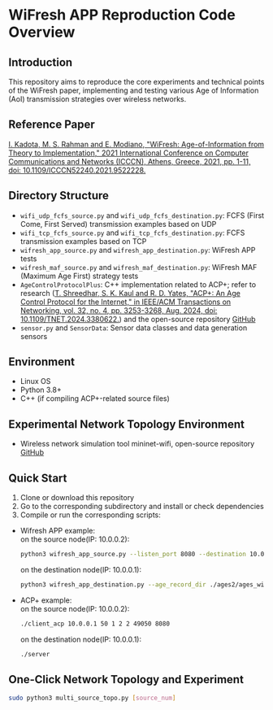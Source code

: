 # WiFresh APP Reproduction Code Overview

## Introduction
This repository aims to reproduce the core experiments and technical points of the WiFresh paper, implementing and testing various Age of Information (AoI) transmission strategies over wireless networks.

## Reference Paper
[I. Kadota, M. S. Rahman and E. Modiano, "WiFresh: Age-of-Information from Theory to Implementation," 2021 International Conference on Computer Communications and Networks (ICCCN), Athens, Greece, 2021, pp. 1-11, doi: 10.1109/ICCCN52240.2021.9522228.](https://ieeexplore.ieee.org/document/9522228)

## Directory Structure
- `wifi_udp_fcfs_source.py` and `wifi_udp_fcfs_destination.py`: FCFS (First Come, First Served) transmission examples based on UDP  
- `wifi_tcp_fcfs_source.py` and `wifi_tcp_fcfs_destination.py`: FCFS transmission examples based on TCP  
- `wifresh_app_source.py` and `wifresh_app_destination.py`: WiFresh APP tests  
- `wifresh_maf_source.py` and `wifresh_maf_destination.py`: WiFresh MAF (Maximum Age First) strategy tests  
- `AgeControlProtocolPlus`: C++ implementation related to ACP+; refer to research ([T. Shreedhar, S. K. Kaul and R. D. Yates, "ACP+: An Age Control Protocol for the Internet," in IEEE/ACM Transactions on Networking, vol. 32, no. 4, pp. 3253-3268, Aug. 2024, doi: 10.1109/TNET.2024.3380622.](https://ieeexplore.ieee.org/document/10483026)) and the open-source repository [GitHub](https://github.com/tanyashreedhar/AgeControlProtocolPlus)
- `sensor.py` and `SensorData`: Sensor data classes and data generation sensors

## Environment
- Linux OS  
- Python 3.8+  
- C++ (if compiling ACP+-related source files)

## Experimental Network Topology Environment
- Wireless network simulation tool mininet-wifi, open-source repository [GitHub](https://github.com/intrig-unicamp/mininet-wifi)

## Quick Start
1. Clone or download this repository  
2. Go to the corresponding subdirectory and install or check dependencies  
3. Compile or run the corresponding scripts:  
  - Wifresh APP example:  
      on the source node(IP: 10.0.0.2):
      ```bash
      python3 wifresh_app_source.py --listen_port 8080 --destination 10.0.0.1:9999 --sensors POSITION:50:1 INERTIAL_MEASUREMENT:20:100
      ```  
      on the destination node(IP: 10.0.0.1):  
      ```bash
      python3 wifresh_app_destination.py --age_record_dir ./ages2/ages_wifresh_app_1src --sources 10.0.0.2:8080:POSITION 10.0.0.2:8080:INERTIAL_MEASUREMENT
      ```
   - ACP+ example:  
      on the source node(IP: 10.0.0.2):  
      ```bash
      ./client_acp 10.0.0.1 50 1 2 2 49050 8080
      ```
      on the destination node(IP: 10.0.0.1):  
      ```bash
      ./server
      ```
    

## One-Click Network Topology and Experiment
```bash
sudo python3 multi_source_topo.py [source_num]
```